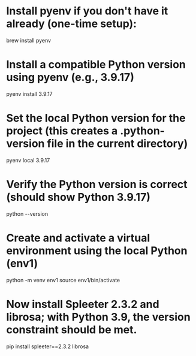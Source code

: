 # Install pyenv if you don't have it already (one-time setup):
brew install pyenv

# Install a compatible Python version using pyenv (e.g., 3.9.17)
pyenv install 3.9.17

# Set the local Python version for the project (this creates a .python-version file in the current directory)
pyenv local 3.9.17

# Verify the Python version is correct (should show Python 3.9.17)
python --version

# Create and activate a virtual environment using the local Python (env1)
python -m venv env1
source env1/bin/activate

# Now install Spleeter 2.3.2 and librosa; with Python 3.9, the version constraint should be met.
pip install spleeter==2.3.2 librosa
